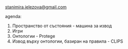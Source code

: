 stanimira.jelezova@gmail.com

agenda:
1. Пространство от състояния - машина за извод
2. Игри
3. Онтологии - Protege
4. Извод върху онтологии, базиран на правила - CLIPS
